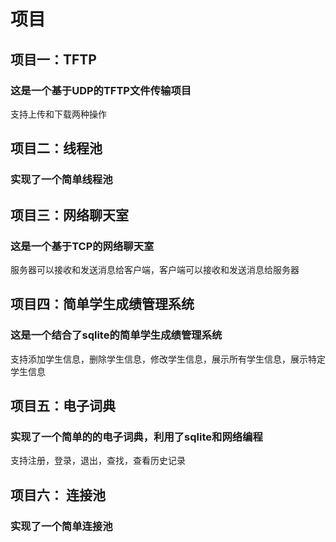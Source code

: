 # 项目
## 项目一：TFTP
### 这是一个基于UDP的TFTP文件传输项目
支持上传和下载两种操作
## 项目二：线程池
### 实现了一个简单线程池
## 项目三：网络聊天室
### 这是一个基于TCP的网络聊天室
服务器可以接收和发送消息给客户端，客户端可以接收和发送消息给服务器
## 项目四：简单学生成绩管理系统
### 这是一个结合了sqlite的简单学生成绩管理系统
支持添加学生信息，删除学生信息，修改学生信息，展示所有学生信息，展示特定学生信息
## 项目五：电子词典
### 实现了一个简单的的电子词典，利用了sqlite和网络编程
支持注册，登录，退出，查找，查看历史记录
## 项目六： 连接池
### 实现了一个简单连接池
